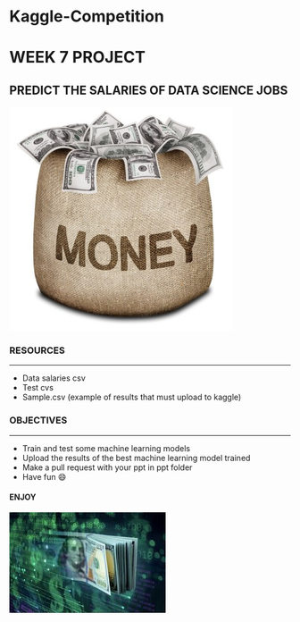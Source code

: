 # Kaggle-Competition

# WEEK 7 PROJECT

## PREDICT THE SALARIES OF DATA SCIENCE JOBS

![image](https://github.com/Ironhack-Data-Madrid-Mayo-2022/Kaggle-Competition/blob/main/images/Bag_of_Money.jpg)

### RESOURCES
----------------------------------------------------------------------------------------------------------------------------

  + Data salaries csv
  + Test cvs
  + Sample.csv (example of results that must upload to kaggle)


### OBJECTIVES
----------------------------------------------------------------------------------------------------------------------------

  + Train and test some machine learning models
  + Upload the results of the best machine learning model trained
  + Make a pull request with your ppt in ppt folder
  + Have fun :smile:
  

#### ENJOY

![image](https://github.com/Ironhack-Data-Madrid-Mayo-2022/Kaggle-Competition/blob/main/images/money.jpg)
